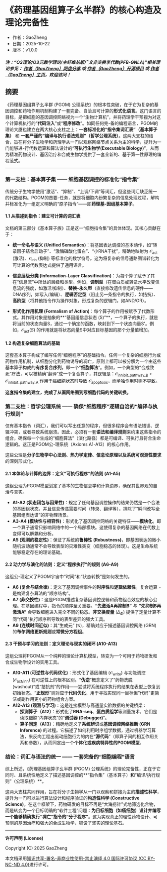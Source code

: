 # 《药理基因组算子幺半群》的核心构造及理论完备性

- 作者：GaoZheng
- 日期：2025-10-22
- 版本：v1.0.0

#### ***注：“O3理论/O3元数学理论/主纤维丛版广义非交换李代数(PFB-GNLA)”相关理论参见： [作者（GaoZheng）网盘分享](https://drive.google.com/drive/folders/1lrgVtvhEq8cNal0Aa0AjeCNQaRA8WERu?usp=sharing) 或 [作者（GaoZheng）开源项目](https://github.com/CTaiDeng/open_meta_mathematical_theory) 或 [作者（GaoZheng）主页](https://mymetamathematics.blogspot.com)，欢迎访问！***

## 摘要
《药理基因组算子幺半群 (PGOM) 公理系统》的根本性突破，在于它为复杂的基因调控和药物作用机制构建了一套完备、自洽且可计算的**形式化语言**。这门语言的目标，是把细胞的基因调控网络视为一个“生物计算机”，并将药理学干预视为对这个计算机执行的“**代码注入**”或“**程序修改**”。如同任何完-备的编程语言，PGOM的理论大厦也建立在两大核心支柱之上：**一套标准化的“指令集词汇表”（基本算子集）** 和 **一套严谨的“编译与执行语法规则”（哲学公理系统）**。这两大支柱的结合，旨在将分子生物学和药理学从一门以观察网络节点关系为主的科学，提升为一门能够进-行代数运算和算法设计的“**可执行生物学(Executable Biology)**”，从而为精准药物设计、基因治疗和合成生物学提供了一套全新的、基于第一性原理的编程范式。

---

### 第一支柱：基本算子集 —— 细胞基因调控的标准化“指令集”

传统分子生物学使用“激活”、“抑制”、“上调/下调”等词汇，但这些词汇缺乏统一的代数结构。PGOM的首要-任务，就是将细胞内纷繁复杂的信息处理过程，解构并标准化为一组定义明确的“原子指令”——即**药理基-因组基本算子**。

#### **1.1 从描述到指令：建立可计算的词汇表**

文档的第三部分《基本算子族》正是这一“细胞指令集”的具体体现。其核心贡献在于：

*   **统一命名与语义 (Unified Semantics)**：将基因表达调控的基本动作，如“转录因子结合启动子”、“激酶磷酸化蛋白”、“小RNA干扰”，精确地映射为 $\mathcal O_{\text{act}}$ (激活)、$\mathcal O_{\text{inh}}$ (抑制) 等标准化的数学符号。这为将复杂的信号通路图谱转化为可计算的代数表达式提供了通用语言。

*   **信息层级分类 (Information-Layer Classification)**：为每个算子赋予了其在“信息流”中所处的层级和类型。例如，**调制型**（在蛋白质或转录水平改变信息流的强度，如激活/抑制）、**替换-永久型**（直接修改遗传信息的硬件——DNA序列，如写入/编辑）、**逻辑否定型**（阻止另一条指令的执行，如拮抗）、**高阶型**（将其他指令作为操作对象，形成复杂的逻辑门，如AND/OR）。

*   **形式化作用机理 (Formalism of Action)**：每个算子的作用被赋予了代数形式。其作用对象是抽象的**“基因组信息状态 (S)”**，一个算子的执行，就是将当前的状态向量S，通过一个确定的函数，映射到下一个状态向量S'。例如，$\mathcal O_{\text{act}}(S)$ 的作用就是将状态向量S中对应目标基因的那个分量值增加。

#### **1.2 构造复杂细胞算法的基础**

这套基本算子构成了编写任何“细胞程序”的基础指令。任何一个复杂的细胞行为或药物作用机制，从细胞分化到药物诱导的凋亡，原则上都可以被分解为一个由这些基本算子构成的**有序复合序列**，即一个“**细胞算法**”。例如，一个典型的“合成致死”疗法，可以被精确“翻译”成一个复合算子，其逻辑是：$\mathcal O_{\text{inhibit\_pathway\_B}} \circ \mathcal O_{\text{inhibit\_pathway\_A}}$ 作用于癌细胞状态时导致 $\mathcal O_{\text{apoptosis}}$，而单独作用时则不导致。

**这套指令集的建立，完成了从画网络图到写细胞代码的关键转换。**

### 第二支柱：哲学公理系统 —— 确保“细胞程序”逻辑自洽的“编译与执行规则”

仅有基本指令（词汇），我们可以写出任意的程序，但很多程序会有语法错误、逻辑冲突，或者导致系统崩溃。因此，必须有一套**语法和编译规则**来约束这些指令的组合，确保每一个生成的“细胞算法”（演化路径）都是可编译、可执行且符合生命逻辑的。这正是PGOM公-理系统（Axioms A1-A13）的核心作用。

这些公理是**分子生物学中心法则、热力学定律、信息论原理以及系统可观测性要求**的深刻形式化。

#### **2.1 本体论与计算的边界：定义“可执行程序”的法则 (A1-A5)**

这组公理为PGOM模型划定了基本的生物信息学和计算边界，确保其世界观的自洽与真实。

*   **A1-A2 (状态闭包与因果性)**：规定了任何基因调控操作的结果仍然是一个合法的基因组状态，并且信息传递需要时间（转录、翻译等），排除了“瞬间改写全基因组表达谱”的非物理场景。
*   **A3-A4 (模块性与相容性)**：形式化了基因调控网络的关键特征——**模块化**。即一个算子通常只影响网络中的一个局部模块。这使得复杂的基因网络在代数上变得可以解耦和分析。
*   **A5 (观测的稳定性)**：保证了系统的**鲁棒性 (Robustness)**，即基因表达的微小随机波动通常不会导致表型的灾难性突变（细胞稳态的体现）。这是生命系统能够稳定存在的理论基础。

#### **2.2 动力学与演化的法则：定义“程序执行”的规则 (A6-A9)**

这组公-理定义了PGOM宇宙中“时间”和“状态转换”是如何发生的。

*   **A6 (复合与结合律)**：定义了基因调控事件的**时序性**和**逻辑依赖性**。复合运算 `∘` 是构建复杂算法的“顺序结构”。
*   **A7 (非交换性)**：这是PGOM描述复杂基因调控逻辑和药物组合效应的核心公理。在基因编程中，指令的顺序至关重要。**“先激活A再抑制B”** 与 **“先抑制B再激活A”** 会导致细胞进入完全不同的稳态。**非交换度量** $(\Delta_{\Phi})$ 提供了定量计算不同“代码”执行顺序所导致的表型差异的强大工具。
*   **A9 (连续时间近似)**：其“生成元” $(\mathcal G)$，精确对应于描述基因调控网络 (GRN) 的**布尔网络更新规则**或**常微分方程组**。

#### **2.3 干预与学习的法则：定义理论与现实的闭环 (A10-A13)**

这组公理将PGOM从一个纯粹的理论计算机模型，转变为一个可用于药物研发和合成生物学设计的实用工具。

*   **A10-A11 (可逆性与代码优化)**：形式化了基因编辑 ($\mathcal O_{\text{write}}$) 与功能调控 ($\mathcal O_{\text{act/inh}}$) 在可逆性上的根本区别。“**伪逆**”概念定义了“药物洗脱 (washout)”或“拮抗剂”的作用——尝试将系统程序执行的结果在表型上恢复到初始状态。“**正规形**”则对应于**代码优化**，用于寻找实现同一目标但“代码”更简洁或副作用更小的药物组合方案。
*   **A12-A13 (观测与学习)**：这是连接模型与高通量实验数据的关键桥梁：
    *   **探测算子（A12）**：形式化了**RNA-seq、蛋白质组学**等测量技术，它们是读取细胞“内存状态”的“**调试器 (Debugger)**”。
    *   **算子同定（A13）**：精确地定义了**系统辨识**或**基因调控网络推断 (GRN Inference)** 的过程。它描述了如何利用时序组学数据，通过机器学习算法，来反向工程出驱动细胞行为的内在“**源代码**”（即算子间的相互作用关系和参数），从而同定出一个**个体化或疾病特异性的PGOM模型**。

### 结论：词汇与语法的统一 —— 一套完备的“细胞编程”语言

综上所述，《药理基因组算子幺半群 (PGOM) 公理系统》的理论完备性，正在于它同时、且系统性地定义了描述基因调控的**“指令集”（基本算子）**和**“编译/执行规则”（公理系统）**。

这两大支柱共同作用，旨在将分子生物学从一门以观察和拼接为主的**描述性科学**，提升为一门可以进行算法设计和程序验证的**构造性科学 (Constructive Science)**。在这个框架下，药物研发的目标不再是“大海捞针”式地筛选化合物，而是转变为一个目标明确的“软件工程”问题：**为目标细胞（如癌细胞）设计并编写一个能够精确执行“凋亡”指令的“分子程序”**。这为实现真正的理性药物设计、可预测的基因治疗和强大的合成生物学，铺设了坚实的理论基石。

---

**许可声明 (License)**

Copyright (C) 2025 GaoZheng

本文档采用[知识共享-署名-非商业性使用-禁止演绎 4.0 国际许可协议 (CC BY-NC-ND 4.0)](https://creativecommons.org/licenses/by-nc-nd/4.0/deed.zh-Hans)进行许可。
